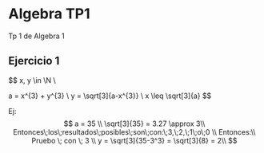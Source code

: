 # Algebra TP1
Tp 1 de Algebra 1

## Ejercicio 1
$$
x, y \in \N \\

a = x^{3} + y^{3} \\
y = \sqrt[3]{a-x^{3}} \\
x \leq \sqrt[3]{a}
$$

Ej:
$$
a = 35 \\
\sqrt[3]{35} = 3.27 \approx 3\\
Entonces\;los\;resultados\;posibles\;son\;con:\;3,\;2,\;1\;o\;0 \\
Entonces:\\
Pruebo \; con \; 3 \\
y = \sqrt[3]{35-3^3} = \sqrt[3]{8} = 2\\
$$
